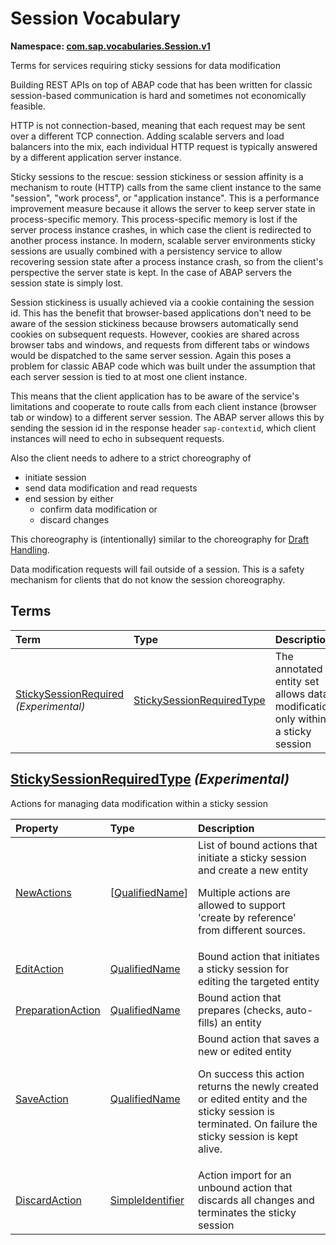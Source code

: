 # Session Vocabulary
**Namespace: [com.sap.vocabularies.Session.v1](Session.xml)**

Terms for services requiring sticky sessions for data modification


Building REST APIs on top of ABAP code that has been written for classic session-based communication is hard and sometimes not economically feasible.

HTTP is not connection-based, meaning that each request may be sent over a different TCP connection. 
Adding scalable servers and load balancers into the mix, each individual HTTP request is typically answered by a different application server instance.

Sticky sessions to the rescue: session stickiness or session affinity is a mechanism to route (HTTP) calls from the same client instance to the same "session", 
"work process", or "application instance".  This is a performance improvement measure because it allows the server to keep server state in process-specific memory.
This process-specific memory is lost if the server process instance crashes, in which case the client is redirected to another process instance.
In modern, scalable server environments sticky sessions are usually combined with a persistency service to allow recovering session state after 
a process instance crash, so from the client's perspective the server state is kept. In the case of ABAP servers the session state is simply lost.

Session stickiness is usually achieved via a cookie containing the session id. This has the benefit that browser-based applications don't need to be aware 
of the session stickiness because browsers automatically send cookies on subsequent requests. 
However, cookies are shared across browser tabs and windows, and requests from different tabs or windows would be dispatched to the same server session.
Again this poses a problem for classic ABAP code which was built under the assumption that each server session is tied to at most one client instance.

This means that the client application has to be aware of the service's limitations and cooperate to route calls from each client instance (browser tab or window) 
to a different server session. The ABAP server allows this by sending the session id in the response header `sap-contextid`, 
which client instances will need to echo in subsequent requests.

Also the client needs to adhere to a strict choreography of 
- initiate session
- send data modification and read requests
- end session by either
  - confirm data modification or
  - discard changes

This choreography is (intentionally) similar to the choreography for [Draft Handling](https://experience.sap.com/fiori-design-web/draft-handling/).

Data modification requests will fail outside of a session. This is a safety mechanism for clients that do not know the session choreography.
        


## Terms

Term|Type|Description
:---|:---|:----------
[StickySessionRequired](Session.xml#L69) *(Experimental)*|[StickySessionRequiredType](#StickySessionRequiredType)|<a name="StickySessionRequired"></a>The annotated entity set allows data modification only within a sticky session

## <a name="StickySessionRequiredType"></a>[StickySessionRequiredType](Session.xml#L93) *(Experimental)*
Actions for managing data modification within a sticky session

Property|Type|Description
:-------|:---|:----------
[NewActions](Session.xml#L96)|\[[QualifiedName](Common.md#QualifiedName)\]|List of bound actions that initiate a sticky session and create a new entity<p>Multiple actions are allowed to support 'create by reference' from different sources.</p>
[EditAction](Session.xml#L102)|[QualifiedName](Common.md#QualifiedName)|Bound action that initiates a sticky session for editing the targeted entity
[PreparationAction](Session.xml#L106)|[QualifiedName](Common.md#QualifiedName)|Bound action that prepares (checks, auto-fills) an entity
[SaveAction](Session.xml#L109)|[QualifiedName](Common.md#QualifiedName)|Bound action that saves a new or edited entity<p>On success this action returns the newly created or edited entity and the sticky session is terminated. On failure the sticky session is kept alive.</p>
[DiscardAction](Session.xml#L114)|[SimpleIdentifier](Common.md#SimpleIdentifier)|Action import for an unbound action that discards all changes and terminates the sticky session
